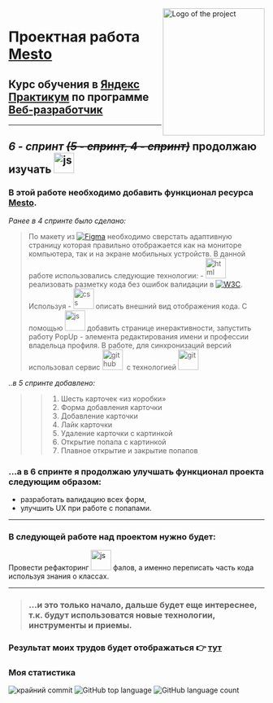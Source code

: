 <img src="https://i.ibb.co/VV7dm7M/mesto.jpg" alt="Logo of the project" align="right" width="200" height="250">

# Проектная работа [**Mesto**](https://kozyrevalexey.github.io/mesto/)
## Курс обучения в [**Яндекс Практикум**](https://practicum.yandex.ru/) по программе [**Веб-разработчик**](https://practicum.yandex.ru/web/)
---
## *6 - спринт* ~~*(5 - спринт, 4 - спринт)*~~ продолжаю изучать <img src="https://cdn.jsdelivr.net/gh/devicons/devicon/icons/javascript/javascript-original.svg" title="js" width="40" height="40"/>
### В этой работе необходимо добавить функционал ресурса [**Mesto**](https://kozyrevalexey.github.io/mesto/).
 *Ранее в 4 спринте было сделано:*
> По макету из [![Figma](https://img.shields.io/badge/-figma-blue?style=flat&logo=Figma&logoColor=white)](https://www.figma.com/file/2cn9N9jSkmxD84oJik7xL7/>JavaScript.-Sprint-4?node-id=0%3A1&t=VbwKV1sbQhzBOJzM-0) необходимо сверстать адаптивную страницу которая правильно отображается как на мониторе компьютера, так и на экране мобильных устройств. В данной работе использовались следующие технологии: - <img src="https://cdn.jsdelivr.net/gh/devicons/devicon/icons/html5/html5-original.svg" title="html" width="40" height="40"/> реализовать разметку кода без ошибок валидации в [![W3C](https://img.shields.io/badge/-w3c-blue?style=flat&logo=W3C&logoColor=white)](https://validator.w3.org/#validate_by_input). Используя - <img src="https://cdn.jsdelivr.net/gh/devicons/devicon/icons/css3/css3-original.svg" title="css" width="40" height="40"/> описать внешний вид отображения кода.  С помощью <img src="https://cdn.jsdelivr.net/gh/devicons/devicon/icons/javascript/javascript-original.svg" title="js" width="40" height="40"/> добавить странице инерактивности, запустить работу PopUp - элемента редактирования имени и профессии владельца профиля. В работе, для синхронизаций версий использовал сервис <img src="https://cdns.iconmonstr.com/wp-content/releases/preview/2012/240/iconmonstr-github-1.png" title="github" width="40" height="40"/>&nbsp; с технологией <img src="https://cdn.jsdelivr.net/gh/devicons/devicon/icons/git/git-plain.svg" title="git" width="40" height="40"/>&nbsp;

*..в 5 спринте добавлено:*
>>1. Шесть карточек «из коробки»
>>2. Форма добавления карточки
>>3. Добавление карточки
>>4. Лайк карточки
>>5. Удаление карточки с картинкой
>>6. Открытие попапа с картинкой
>>7. Плавное открытие и закрытие попапов

### ...а в 6 спринте я продолжаю улучшать функционал проекта следующим образом:
- разработать валидацию всех форм,
- улучшить UX при работе с попапами.

---
### В следующей работе над проектом нужно будет:
Провести рефакторинг <img src="https://cdn.jsdelivr.net/gh/devicons/devicon/icons/javascript/javascript-original.svg" title="js" width="40" height="40"/> фалов, а именно переписать часть кода используя знания о классах.

---
> ### ...и это только начало, дальше будет еще интереснее, т.к. будут использоватся новые технологии, инструменты и приемы.
 ### Результат моих трудов будет отображаться :point_right: [**тут**](https://kozyrevalexey.github.io/mesto/)

### Моя статистика

![крайний commit](https://img.shields.io/github/last-commit/KozyrevAlexey/mesto?color=blue)
![GitHub top language](https://img.shields.io/github/languages/top/KozyrevAlexey/mesto)
![GitHub language count](https://img.shields.io/github/languages/count/KozyrevAlexey/mesto)
